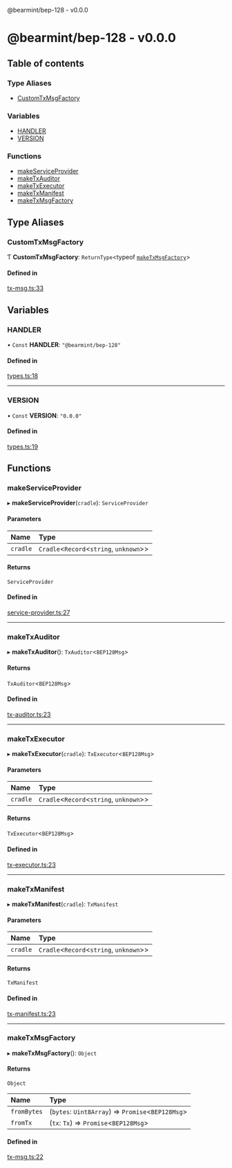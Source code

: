 @bearmint/bep-128 - v0.0.0

# @bearmint/bep-128 - v0.0.0

## Table of contents

### Type Aliases

- [CustomTxMsgFactory](README.md#customtxmsgfactory)

### Variables

- [HANDLER](README.md#handler)
- [VERSION](README.md#version)

### Functions

- [makeServiceProvider](README.md#makeserviceprovider)
- [makeTxAuditor](README.md#maketxauditor)
- [makeTxExecutor](README.md#maketxexecutor)
- [makeTxManifest](README.md#maketxmanifest)
- [makeTxMsgFactory](README.md#maketxmsgfactory)

## Type Aliases

### CustomTxMsgFactory

Ƭ **CustomTxMsgFactory**: `ReturnType`<typeof [`makeTxMsgFactory`](README.md#maketxmsgfactory)\>

#### Defined in

[tx-msg.ts:33](https://github.com/bearmint/bearmint/blob/main/packages/bep-128/source/tx-msg.ts#L33)

## Variables

### HANDLER

• `Const` **HANDLER**: ``"@bearmint/bep-128"``

#### Defined in

[types.ts:18](https://github.com/bearmint/bearmint/blob/main/packages/bep-128/source/types.ts#L18)

___

### VERSION

• `Const` **VERSION**: ``"0.0.0"``

#### Defined in

[types.ts:19](https://github.com/bearmint/bearmint/blob/main/packages/bep-128/source/types.ts#L19)

## Functions

### makeServiceProvider

▸ **makeServiceProvider**(`cradle`): `ServiceProvider`

#### Parameters

| Name | Type |
| :------ | :------ |
| `cradle` | `Cradle`<`Record`<`string`, `unknown`\>\> |

#### Returns

`ServiceProvider`

#### Defined in

[service-provider.ts:27](https://github.com/bearmint/bearmint/blob/main/packages/bep-128/source/service-provider.ts#L27)

___

### makeTxAuditor

▸ **makeTxAuditor**(): `TxAuditor`<`BEP128Msg`\>

#### Returns

`TxAuditor`<`BEP128Msg`\>

#### Defined in

[tx-auditor.ts:23](https://github.com/bearmint/bearmint/blob/main/packages/bep-128/source/tx-auditor.ts#L23)

___

### makeTxExecutor

▸ **makeTxExecutor**(`cradle`): `TxExecutor`<`BEP128Msg`\>

#### Parameters

| Name | Type |
| :------ | :------ |
| `cradle` | `Cradle`<`Record`<`string`, `unknown`\>\> |

#### Returns

`TxExecutor`<`BEP128Msg`\>

#### Defined in

[tx-executor.ts:23](https://github.com/bearmint/bearmint/blob/main/packages/bep-128/source/tx-executor.ts#L23)

___

### makeTxManifest

▸ **makeTxManifest**(`cradle`): `TxManifest`

#### Parameters

| Name | Type |
| :------ | :------ |
| `cradle` | `Cradle`<`Record`<`string`, `unknown`\>\> |

#### Returns

`TxManifest`

#### Defined in

[tx-manifest.ts:23](https://github.com/bearmint/bearmint/blob/main/packages/bep-128/source/tx-manifest.ts#L23)

___

### makeTxMsgFactory

▸ **makeTxMsgFactory**(): `Object`

#### Returns

`Object`

| Name | Type |
| :------ | :------ |
| `fromBytes` | (`bytes`: `Uint8Array`) => `Promise`<`BEP128Msg`\> |
| `fromTx` | (`tx`: `Tx`) => `Promise`<`BEP128Msg`\> |

#### Defined in

[tx-msg.ts:22](https://github.com/bearmint/bearmint/blob/main/packages/bep-128/source/tx-msg.ts#L22)
